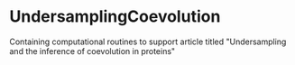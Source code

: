 # UndersamplingCoevolution
Containing computational routines to support article titled "Undersampling and the inference of coevolution in proteins"

